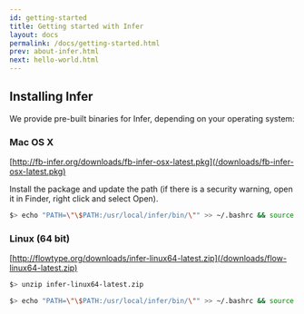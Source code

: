```yaml
---
id: getting-started
title: Getting started with Infer
layout: docs
permalink: /docs/getting-started.html
prev: about-infer.html
next: hello-world.html
---
```


## Installing Infer

We provide pre-built binaries for Infer, depending on your operating system:

### Mac OS X
[http://fb-infer.org/downloads/fb-infer-osx-latest.pkg](/downloads/fb-infer-osx-latest.pkg)

Install the package and update the path (if there is a security warning, open it in Finder, right click and select Open).

```bash
$> echo "PATH=\"\$PATH:/usr/local/infer/bin/\"" >> ~/.bashrc && source ~/.bashrc
```

### Linux (64 bit)

 [http://flowtype.org/downloads/infer-linux64-latest.zip](/downloads/flow-linux64-latest.zip)

 ```bash
 $> unzip infer-linux64-latest.zip
 ```

```bash
$> echo "PATH=\"\$PATH:/usr/local/infer/bin/\"" >> ~/.bashrc && source ~/.bashrc
```
